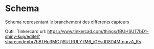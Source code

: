 # Schema
Schema representant le branchement des différents capteurs

Outil: Tinkercard
url: https://www.tinkercad.com/things/1BUHSUT7bD1-shiny-kup/editel?sharecode=br7hBTHp3MC7jSULRULY7M6_jGEsdD8D4MtnqrzA_Ks
